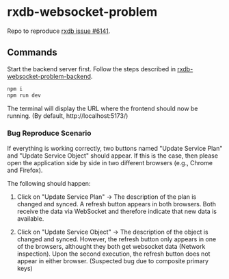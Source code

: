 # rxdb-websocket-problem

Repo to reproduce [rxdb issue #6141](https://github.com/pubkey/rxdb/issues/6141).

## Commands

Start the backend server first. Follow the steps described in [rxdb-websocket-problem-backend](https://github.com/WebWareDev/rxdb-websocket-problem-backend).

```sh
npm i
npm run dev
```

The terminal will display the URL where the frontend should now be running.
(By default, http://localhost:5173/)

### Bug Reproduce Scenario

If everything is working correctly, two buttons named "Update Service Plan" and "Update Service Object" should appear.
If this is the case, then please open the application side by side in two different browsers (e.g., Chrome and Firefox).

The following should happen:

1. Click on "Update Service Plan" -> The description of the plan is changed and synced. A refresh button appears in both browsers. Both receive the data via WebSocket and therefore indicate that new data is available.

2. Click on "Update Service Object" -> The description of the object is changed and synced. However, the refresh button only appears in one of the browsers, althought they both get websocket data (Network inspection). Upon the second execution, the refresh button does not appear in either browser. (Suspected bug due to composite primary keys)
